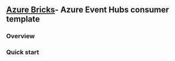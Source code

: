 ## [Azure Bricks](../../../readme.md)- Azure Event Hubs consumer template

### Overview

### Quick start

